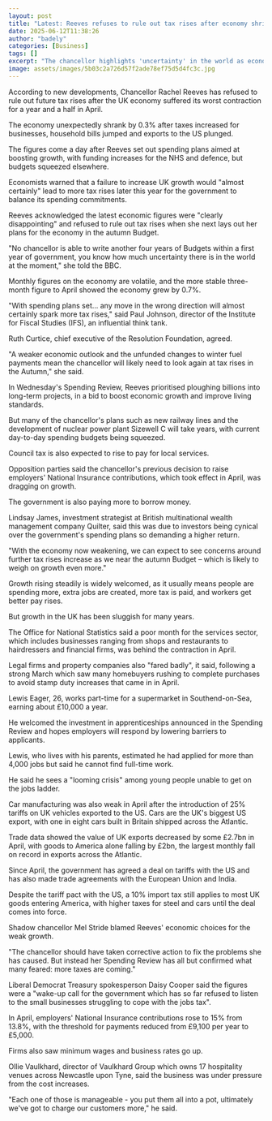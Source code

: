 ```yaml
---
layout: post
title: "Latest: Reeves refuses to rule out tax rises after economy shrinks"
date: 2025-06-12T11:38:26
author: "badely"
categories: [Business]
tags: []
excerpt: "The chancellor highlights 'uncertainty' in the world as economists warn of tax rises if the economy fails to grow."
image: assets/images/5b03c2a726d57f2ade78ef75d5d4fc3c.jpg
---
```


According to new developments, Chancellor Rachel Reeves has refused to rule out future tax rises after the UK economy suffered its worst contraction for a year and a half in April.

The economy unexpectedly shrank by 0.3% after taxes increased for businesses, household bills jumped and exports to the US plunged.

The figures come a day after Reeves set out spending plans aimed at boosting growth, with funding increases for the NHS and defence, but budgets squeezed elsewhere.

Economists warned that a failure to increase UK growth would "almost certainly" lead to more tax rises later this year for the government to balance its spending commitments.

Reeves acknowledged the latest economic figures were "clearly disappointing" and refused to rule out tax rises when she next lays out her plans for the economy in the autumn Budget.

"No chancellor is able to write another four years of Budgets within a first year of government, you know how much uncertainty there is in the world at the moment," she told the BBC.

Monthly figures on the economy are volatile, and the more stable three-month figure to April showed the economy grew by 0.7%.

"With spending plans set... any move in the wrong direction will almost certainly spark more tax rises," said Paul Johnson, director of the Institute for Fiscal Studies (IFS), an influential think tank.

Ruth Curtice, chief executive of the Resolution Foundation, agreed. 

"A weaker economic outlook and the unfunded changes to winter fuel payments mean the chancellor will likely need to look again at tax rises in the Autumn," she said.

In Wednesday's Spending Review, Reeves prioritised ploughing billions into long-term projects, in a bid to boost economic growth and improve living standards.

But many of the chancellor's plans such as new railway lines and the development of nuclear power plant Sizewell C will take years, with current day-to-day spending budgets being squeezed. 

Council tax is also expected to rise to pay for local services.

Opposition parties said the chancellor's previous decision to raise employers' National Insurance contributions, which took effect in April, was dragging on growth.

The government is also paying more to borrow money.

Lindsay James, investment strategist at British multinational wealth management company Quilter, said this was due to investors being cynical over the government's spending plans so demanding a higher return.

"With the economy now weakening, we can expect to see concerns around further tax rises increase as we near the autumn Budget – which is likely to weigh on growth even more."

Growth rising steadily is widely welcomed, as it usually means people are spending more, extra jobs are created, more tax is paid, and workers get better pay rises.

But growth in the UK has been sluggish for many years.

The Office for National Statistics said a poor month for the services sector, which includes businesses ranging from shops and restaurants to hairdressers and financial firms, was behind the contraction in April.

Legal firms and property companies also "fared badly", it said, following a strong March which saw many homebuyers rushing to complete purchases to avoid stamp duty increases that came in in April.

Lewis Eager, 26, works part-time for a supermarket in Southend-on-Sea, earning about £10,000 a year. 

He welcomed the investment in apprenticeships announced in the Spending Review and hopes employers will respond by lowering barriers to applicants.

Lewis, who lives with his parents, estimated he had applied for more than 4,000 jobs but said he cannot find full-time work.

He said he sees a "looming crisis" among young people unable to get on the jobs ladder.

Car manufacturing was also weak in April after the introduction of 25% tariffs on UK vehicles exported to the US. Cars are the UK's biggest US export, with one in eight cars built in Britain shipped across the Atlantic.

Trade data showed the value of UK exports decreased by some £2.7bn in April, with goods to America alone falling by £2bn, the largest monthly fall on record in exports across the Atlantic.

Since April, the government has agreed a deal on tariffs with the US and has also made trade agreements with the European Union and India. 

Despite the tariff pact with the US, a 10% import tax still applies to most UK goods entering America, with higher taxes for steel and cars until the deal comes into force.

Shadow chancellor Mel Stride blamed Reeves' economic choices for the weak growth.

"The chancellor should have taken corrective action to fix the problems she has caused. But instead her Spending Review has all but confirmed what many feared: more taxes are coming."

Liberal Democrat Treasury spokesperson Daisy Cooper said the figures were a "wake-up call for the government which has so far refused to listen to the small businesses struggling to cope with the jobs tax".

In April, employers' National Insurance contributions rose to 15% from 13.8%, with  the threshold for payments reduced from £9,100 per year to £5,000.

Firms also saw minimum wages and business rates go up.

Ollie Vaulkhard, director of Vaulkhard Group which owns 17 hospitality venues across Newcastle upon Tyne, said the business was under pressure from the cost increases.

"Each one of those is manageable - you put them all into a pot, ultimately we've got to charge our customers more," he said.

